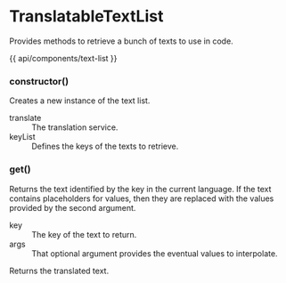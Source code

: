 <!-- ======================================================================
--- Search engine
title:          TranslatableTextList
keywords:       translatable, text, list, code
description:    TranslatableTextList for translations in code.
--- Menu system
order:          50
text:           TranslatableTextList
hidden:         false
umbel:          false
--- Page properties
id:
document:
layout:         layout-2-left
$-left:         #side-menu
searchable:     true
--- Side menu
side-menu-root:     /api
side-menu-header:   API
side-menu-top:
side-menu-depth:    2
======================================================================= -->

# TranslatableTextList

Provides methods to retrieve a bunch of texts to use in code.

{{ api/components/text-list }}

### constructor()

Creates a new instance of the text list.

<dl>
  <dt>translate</dt>
  <dd>The translation service.</dd>
  <dt>keyList</dt>
  <dd>Defines the keys of the texts to retrieve.</dd>
</dl>

### get()

Returns the text identified by the key in the current language. If the text
contains placeholders for values, then they are replaced with the values
provided by the second argument.

<dl>
  <dt>key</dt>
  <dd>The key of the text to return.</dd>
  <dt>args</dt>
  <dd>That optional argument provides the eventual values to interpolate.</dd>
</dl>
<span class="code">Returns</span> the translated text.
